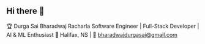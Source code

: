 ## Hi there 👋
🏆 Durga Sai Bharadwaj Racharla
Software Engineer | Full-Stack Developer | AI & ML Enthusiast
📍 Halifax, NS | 📧 bharadwajdurgasai@gmail.com

<!--
**wbharath/wbharath** is a ✨ _special_ ✨ repository because its `README.md` (this file) appears on your GitHub profile.

Here are some ideas to get you started:

- 🔭 I’m currently working on ...
- 🌱 I’m currently learning ...
- 👯 I’m looking to collaborate on ...
- 🤔 I’m looking for help with ...
- 💬 Ask me about ...
- 📫 How to reach me: ...
- 😄 Pronouns: ...
- ⚡ Fun fact: ...
-->
